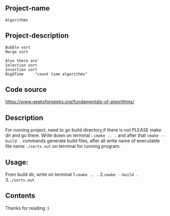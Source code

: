 ## Project-name
	Algorithms 

## Project-description
	Bubble sort 
	Marge sort

	Also there are`
	Selection sort
	Insertion sort 
 	BigOTime	 "count time algorithms"
		
## Code source 
https://www.geeksforgeeks.org/fundamentals-of-algorithms/


## Description
For running project, need to go build directory,if there is not PLEASE make dir and go there. Write down on terminal : `cmake .. .`  and after that `cmake --build .`  commands generate build files, after all write name of executable file name `./sorts.out` on terminal for running program.

## Usage:
From build dir, write on terminal
	1.`cmake .. .`
	2.`cmake --build .`
	3.`./sorts.out`

## Contents
Thanks for reading :)
